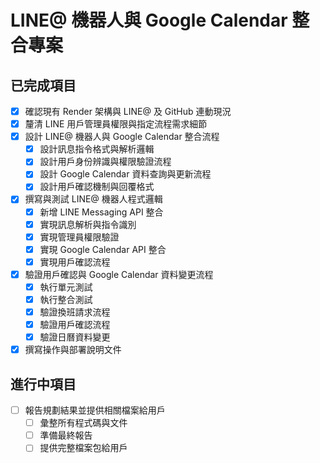 # LINE@ 機器人與 Google Calendar 整合專案

## 已完成項目
- [x] 確認現有 Render 架構與 LINE@ 及 GitHub 連動現況
- [x] 釐清 LINE 用戶管理員權限與指定流程需求細節
- [x] 設計 LINE@ 機器人與 Google Calendar 整合流程
  - [x] 設計訊息指令格式與解析邏輯
  - [x] 設計用戶身份辨識與權限驗證流程
  - [x] 設計 Google Calendar 資料查詢與更新流程
  - [x] 設計用戶確認機制與回覆格式
- [x] 撰寫與測試 LINE@ 機器人程式邏輯
  - [x] 新增 LINE Messaging API 整合
  - [x] 實現訊息解析與指令識別
  - [x] 實現管理員權限驗證
  - [x] 實現 Google Calendar API 整合
  - [x] 實現用戶確認流程
- [x] 驗證用戶確認與 Google Calendar 資料變更流程
  - [x] 執行單元測試
  - [x] 執行整合測試
  - [x] 驗證換班請求流程
  - [x] 驗證用戶確認流程
  - [x] 驗證日曆資料變更
- [x] 撰寫操作與部署說明文件

## 進行中項目
- [ ] 報告規劃結果並提供相關檔案給用戶
  - [ ] 彙整所有程式碼與文件
  - [ ] 準備最終報告
  - [ ] 提供完整檔案包給用戶
